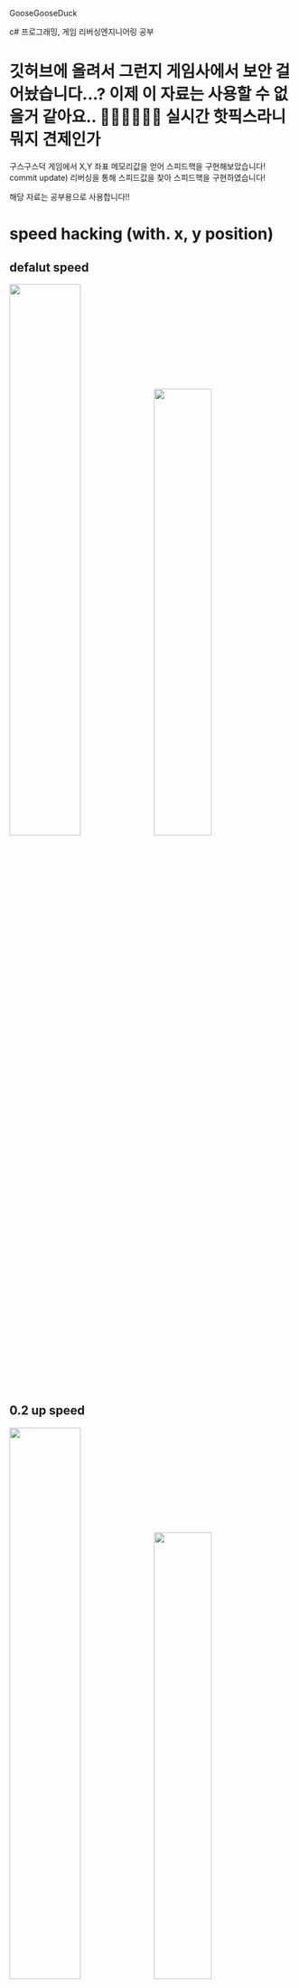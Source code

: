 GooseGooseDuck

c# 프로그래밍, 게임 리버싱엔지니어링 공부

# 깃허브에 올려서 그런지 게임사에서 보안 걸어놨습니다...? 이제 이 자료는 사용할 수 없을거 같아요.. 🤔🤔🤔🤔🤔🤔 실시간 핫픽스라니 뭐지 견제인가

구스구스덕 게임에서 X,Y 좌표 메모리값을 얻어 스피드핵을 구현해보았습니다! 
commit update) 리버싱을 통해 스피드값을 찾아 스피드핵을 구현하였습니다!



해당 자료는 공부용으로 사용합니다!!

# speed hacking (with. x, y position)

## defalut speed 
<div display = flex>
<img width="50%" src="https://user-images.githubusercontent.com/53990946/214505745-e5122a74-608f-481c-b8fd-710b074342a2.gif"/>
<img width="45%" src="https://user-images.githubusercontent.com/53990946/214506883-83341cae-130d-4451-b959-cf9fe94093bf.PNG"/>
</div>

## 0.2 up speed

<div display = flex>
<img width="50%" src="https://user-images.githubusercontent.com/53990946/214505021-b488ee50-d34b-4470-8cff-2fbddbc7e29d.gif"/>
<img width="45%" src="https://user-images.githubusercontent.com/53990946/214504130-d5c28267-d08a-498c-aa40-15e469cdc6e8.png"/>
</div>

## 0.5 up speed (can through the walls)
<div display = flex>
  
<img width="50%" src="https://user-images.githubusercontent.com/53990946/214505759-86d7b829-ea7d-425d-8ce1-e2b6b2436915.gif"/>
<img width="45%" src="https://user-images.githubusercontent.com/53990946/214504128-e38ffc68-c2e9-49cd-bd5f-0388c350c67d.PNG"/>

</div>
